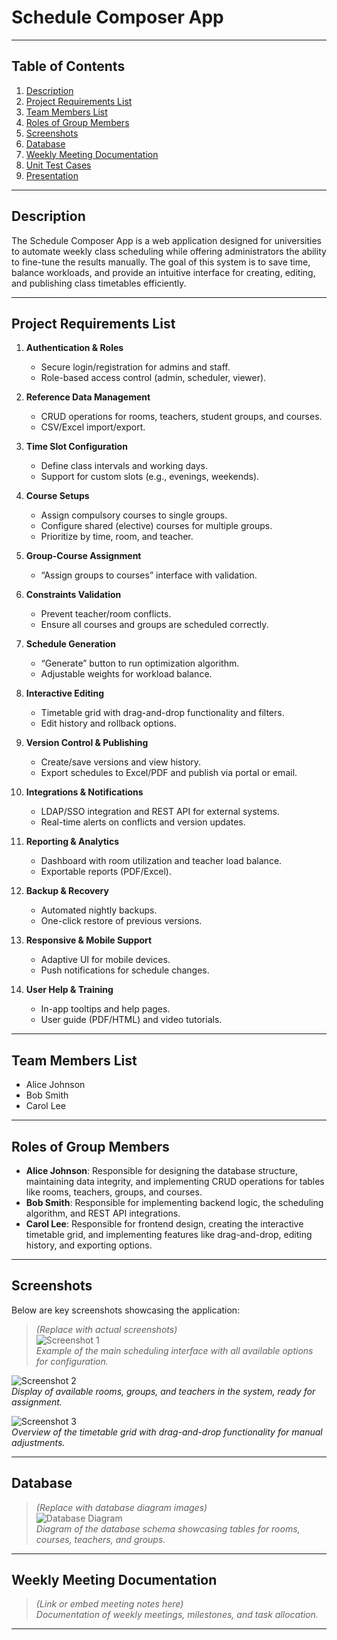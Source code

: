 # Schedule Composer App

---

## Table of Contents
1. [Description](#description)
2. [Project Requirements List](#project-requirements-list)
3. [Team Members List](#team-members-list)
4. [Roles of Group Members](#roles-of-group-members)
5. [Screenshots](#screenshots)
6. [Database](#database)
7. [Weekly Meeting Documentation](#weekly-meeting-documentation)
8. [Unit Test Cases](#unit-test-cases)
9. [Presentation](#presentation)

---

## Description

The Schedule Composer App is a web application designed for universities to automate weekly class scheduling while offering administrators the ability to fine-tune the results manually. The goal of this system is to save time, balance workloads, and provide an intuitive interface for creating, editing, and publishing class timetables efficiently.

---

## Project Requirements List

1. **Authentication & Roles**
   - Secure login/registration for admins and staff.
   - Role-based access control (admin, scheduler, viewer).

2. **Reference Data Management**
   - CRUD operations for rooms, teachers, student groups, and courses.
   - CSV/Excel import/export.

3. **Time Slot Configuration**
   - Define class intervals and working days.
   - Support for custom slots (e.g., evenings, weekends).

4. **Course Setups**
   - Assign compulsory courses to single groups.
   - Configure shared (elective) courses for multiple groups.
   - Prioritize by time, room, and teacher.

5. **Group-Course Assignment**
   - “Assign groups to courses” interface with validation.

6. **Constraints Validation**
   - Prevent teacher/room conflicts.
   - Ensure all courses and groups are scheduled correctly.

7. **Schedule Generation**
   - “Generate” button to run optimization algorithm.
   - Adjustable weights for workload balance.

8. **Interactive Editing**
   - Timetable grid with drag-and-drop functionality and filters.
   - Edit history and rollback options.

9. **Version Control & Publishing**
   - Create/save versions and view history.
   - Export schedules to Excel/PDF and publish via portal or email.

10. **Integrations & Notifications**
    - LDAP/SSO integration and REST API for external systems.
    - Real-time alerts on conflicts and version updates.

11. **Reporting & Analytics**
    - Dashboard with room utilization and teacher load balance.
    - Exportable reports (PDF/Excel).

12. **Backup & Recovery**
    - Automated nightly backups.
    - One-click restore of previous versions.

13. **Responsive & Mobile Support**
    - Adaptive UI for mobile devices.
    - Push notifications for schedule changes.

14. **User Help & Training**
    - In-app tooltips and help pages.
    - User guide (PDF/HTML) and video tutorials.

---

## Team Members List

- Alice Johnson
- Bob Smith
- Carol Lee

---

## Roles of Group Members

- **Alice Johnson**: Responsible for designing the database structure, maintaining data integrity, and implementing CRUD operations for tables like rooms, teachers, groups, and courses.
- **Bob Smith**: Responsible for implementing backend logic, the scheduling algorithm, and REST API integrations.
- **Carol Lee**: Responsible for frontend design, creating the interactive timetable grid, and implementing features like drag-and-drop, editing history, and exporting options.

---

## Screenshots

Below are key screenshots showcasing the application:

> *(Replace with actual screenshots)*  
![Screenshot 1](path/to/screenshot1.png)  
*Example of the main scheduling interface with all available options for configuration.*

![Screenshot 2](path/to/screenshot2.png)  
*Display of available rooms, groups, and teachers in the system, ready for assignment.*

![Screenshot 3](path/to/screenshot3.png)  
*Overview of the timetable grid with drag-and-drop functionality for manual adjustments.*

---

## Database

> *(Replace with database diagram images)*  
![Database Diagram](path/to/database-diagram.png)  
*Diagram of the database schema showcasing tables for rooms, courses, teachers, and groups.*

---


## Weekly Meeting Documentation

> *(Link or embed meeting notes here)*  
*Documentation of weekly meetings, milestones, and task allocation.*

---
